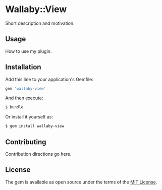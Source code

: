 # Wallaby::View
Short description and motivation.

## Usage
How to use my plugin.

## Installation
Add this line to your application's Gemfile:

```ruby
gem 'wallaby-view'
```

And then execute:
```bash
$ bundle
```

Or install it yourself as:
```bash
$ gem install wallaby-view
```

## Contributing
Contribution directions go here.

## License
The gem is available as open source under the terms of the [MIT License](https://opensource.org/licenses/MIT).
